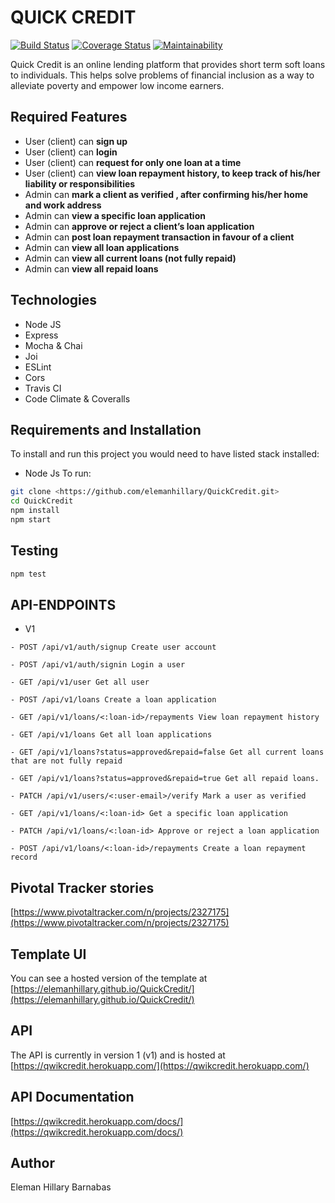 # QUICK CREDIT
[![Build Status](https://travis-ci.org/elemanhillary/QuickCredit.svg?branch=ft-quickcredit-api-2327175)](https://travis-ci.org/elemanhillary/QuickCredit)
[![Coverage Status](https://coveralls.io/repos/github/elemanhillary/QuickCredit/badge.svg?branch=ft-quickcredit-api-2327175&service=github)](https://coveralls.io/github/elemanhillary/QuickCredit?branch=ft-quickcredit-api-2327175)
[![Maintainability](https://api.codeclimate.com/v1/badges/00385e82757e320340d8/maintainability)](https://codeclimate.com/github/elemanhillary/QuickCredit/maintainability)

Quick Credit is an online lending platform that provides short term soft loans to individuals. This helps solve problems of financial inclusion as a way to alleviate poverty and empower low income earners.

## Required Features

- User (client) can **sign up**
- User (client) can **login**
- User (client) can **request for only one loan at a time**
- User (client) can **view loan repayment history, to keep track of his/her liability or responsibilities**
- Admin can **mark a client as verified , after confirming his/her home and work address**
- Admin can **view a specific loan application**
- Admin can **approve or reject a client’s loan application**
- Admin can **post loan repayment transaction in favour of a client**
- Admin can **view all loan applications**
- Admin can **view all current loans (not fully repaid)**
- Admin can **view all repaid loans**


## Technologies

- Node JS
- Express
- Mocha & Chai
- Joi
- ESLint
- Cors
- Travis CI
- Code Climate & Coveralls

## Requirements and Installation

To install and run this project you would need to have listed stack installed:

- Node Js
To run:


```sh
git clone <https://github.com/elemanhillary/QuickCredit.git>
cd QuickCredit
npm install
npm start
```

## Testing

```sh
npm test
```

## API-ENDPOINTS

- V1

`- POST /api/v1/auth/signup Create user account`

`- POST /api/v1/auth/signin Login a user`

`- GET /api/v1/user Get all user`

`- POST /api/v1/loans Create a loan application`

`- GET /api/v1/loans/<:loan-id>/repayments View loan repayment history`

`- GET /api/v1/loans Get all loan applications`

`- GET /api/v1/loans?status=approved&repaid=false Get all current loans that are not fully repaid`

`- GET /api/v1/loans?status=approved&repaid=true Get all repaid loans.`

`- PATCH /api/v1/users/<:user-email>/verify Mark a user as verified`

`- GET /api/v1/loans/<:loan-id> Get a specific loan application`

`- PATCH /api/v1/loans/<:loan-id> Approve or reject a loan application`

`- POST /api/v1/loans/<:loan-id>/repayments Create a loan repayment record`


## Pivotal Tracker stories

[https://www.pivotaltracker.com/n/projects/2327175](https://www.pivotaltracker.com/n/projects/2327175)

## Template UI

You can see a hosted version of the template at [https://elemanhillary.github.io/QuickCredit/](https://elemanhillary.github.io/QuickCredit/)

## API

The API is currently in version 1 (v1) and is hosted at
[https://qwikcredit.herokuapp.com/](https://qwikcredit.herokuapp.com/)

## API Documentation

[https://qwikcredit.herokuapp.com/docs/](https://qwikcredit.herokuapp.com/docs/)

## Author

Eleman Hillary Barnabas

